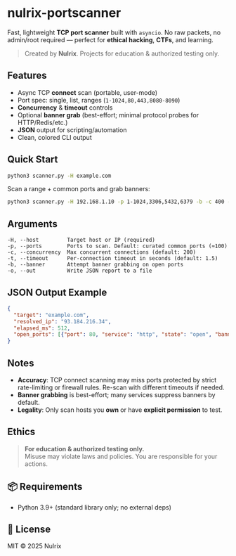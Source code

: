 # nulrix-portscanner
Fast, lightweight **TCP port scanner** built with `asyncio`. No raw packets, no admin/root required — perfect for **ethical hacking**, **CTFs**, and learning.

> Created by **Nulrix**. Projects for education & authorized testing only.

## Features
- Async TCP **connect** scan (portable, user-mode)
- Port spec: single, list, ranges (`1-1024,80,443,8080-8090`)
- **Concurrency** & **timeout** controls
- Optional **banner grab** (best-effort; minimal protocol probes for HTTP/Redis/etc.)
- **JSON** output for scripting/automation
- Clean, colored CLI output

## Quick Start
```bash
python3 scanner.py -H example.com
```

Scan a range + common ports and grab banners:
```bash
python3 scanner.py -H 192.168.1.10 -p 1-1024,3306,5432,6379 -b -c 400 -t 1.0 -o report.json
```

## Arguments
```
-H, --host         Target host or IP (required)
-p, --ports        Ports to scan. Default: curated common ports (≈100)
-c, --concurrency  Max concurrent connections (default: 200)
-t, --timeout      Per-connection timeout in seconds (default: 1.5)
-b, --banner       Attempt banner grabbing on open ports
-o, --out          Write JSON report to a file
```

## JSON Output Example
```json
{
  "target": "example.com",
  "resolved_ip": "93.184.216.34",
  "elapsed_ms": 512,
  "open_ports": [{"port": 80, "service": "http", "state": "open", "banner": "HTTP/1.1 200 OK ..."}]
}
```

## Notes
- **Accuracy**: TCP connect scanning may miss ports protected by strict rate-limiting or firewall rules. Re-scan with different timeouts if needed.
- **Banner grabbing** is best-effort; many services suppress banners by default.
- **Legality**: Only scan hosts you **own** or have **explicit permission** to test.

## Ethics
> **For education & authorized testing only.**  
Misuse may violate laws and policies. You are responsible for your actions.

## 📦 Requirements
- Python 3.9+ (standard library only; no external deps)

## 📝 License
MIT © 2025 Nulrix
